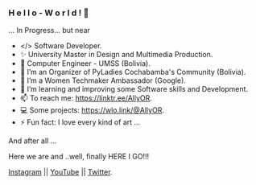 ### H e l l o  -  W o r l d !  👋

<!--
**AllyOR/AllyOR** is a ✨ _special_ ✨ repository because its `README.md` (this file) appears on your GitHub profile.

Here are some ideas to get you started:
-->
... In Progress... but near
- </> Software Developer.
- ✨ University Master in Design and Multimedia Production.
- :pushpin: Computer Engineer - UMSS (Bolivia).
- 🔭 I’m an Organizer of PyLadies Cochabamba's Community (Bolivia).
- 🪷 I’m a Women Techmaker Ambassador (Google).
- 🌱 I’m learning and improving some Software skills and Development.
- 📫 To reach me: https://linktr.ee/AllyOR.
- 💻 Some projects: https://wlo.link/@AllyOR.
- ⚡ Fun fact: I love every kind of art ...

And after all ...

Here we are and ..well, finally HERE I GO!!!

[Instagram](https://www.instagram.com/sonny_orellana/) || 
[YouTube](https://www.youtube.com/c/AlisonOrellanaRios) ||
[Twitter](https://www.twitter.com/ALLY_OR_ENEMY/).
